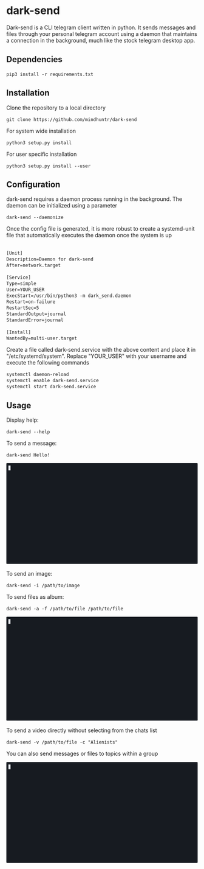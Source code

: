 # dark-send 

Dark-send is a CLI telegram client written in python. It sends messages and files through your personal telegram account using a daemon that maintains a connection in the background, much like the stock telegram desktop app.

## Dependencies 

``` shell 
pip3 install -r requirements.txt 
``` 

## Installation 

Clone the repository to a local directory
``` shell
git clone https://github.com/mindhuntr/dark-send 
```

For system wide installation 
```shell
python3 setup.py install
```

For user specific installation 
```shell
python3 setup.py install --user 
```


## Configuration

dark-send requires a daemon process running in the background. The daemon can be initialized using a parameter 

```shell
dark-send --daemonize
```

Once the config file is generated, it is more robust to create a systemd-unit file that automatically executes the daemon once the system is up 

```

[Unit]
Description=Daemon for dark-send
After=network.target

[Service]
Type=simple
User=YOUR_USER
ExecStart=/usr/bin/python3 -m dark_send.daemon
Restart=on-failure
RestartSec=5
StandardOutput=journal
StandardError=journal

[Install]
WantedBy=multi-user.target
```

Create a file called dark-send.service with the above content and place it in "/etc/systemd/system". Replace "YOUR_USER" with your username and execute the following commands

```shell
systemctl daemon-reload 
systemctl enable dark-send.service
systemctl start dark-send.service
```


## Usage 

Display help: 
``` shell 
dark-send --help 

``` 
To send a message:
``` shell
dark-send Hello!
``` 

![Demo](https://raw.githubusercontent.com/mindhuntr/dark-send/refs/heads/master/demos/send.gif)

To send an image: 
``` shell 
dark-send -i /path/to/image 

``` 
To send files as album: 
``` shell 
dark-send -a -f /path/to/file /path/to/file 
``` 

![Demo](https://raw.githubusercontent.com/mindhuntr/dark-send/refs/heads/master/demos/send_file.gif)

To send a video directly without selecting from the chats list
``` shell 
dark-send -v /path/to/file -c "Alienists" 
```
You can also send messages or files to topics within a group 

![Demo](https://raw.githubusercontent.com/mindhuntr/dark-send/refs/heads/master/demos/send_topic.gif)

